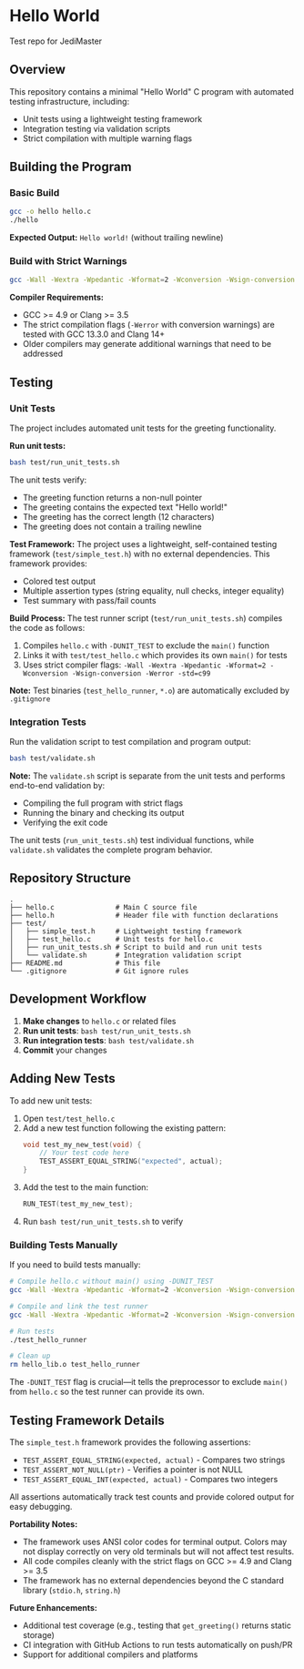 # Hello World
Test repo for JediMaster

## Overview

This repository contains a minimal "Hello World" C program with automated testing infrastructure, including:
- Unit tests using a lightweight testing framework
- Integration testing via validation scripts
- Strict compilation with multiple warning flags

## Building the Program

### Basic Build

```bash
gcc -o hello hello.c
./hello
```

**Expected Output:** `Hello world!` (without trailing newline)

### Build with Strict Warnings

```bash
gcc -Wall -Wextra -Wpedantic -Wformat=2 -Wconversion -Wsign-conversion -Werror -std=c99 -o hello hello.c
```

**Compiler Requirements:**
- GCC >= 4.9 or Clang >= 3.5
- The strict compilation flags (`-Werror` with conversion warnings) are tested with GCC 13.3.0 and Clang 14+
- Older compilers may generate additional warnings that need to be addressed

## Testing

### Unit Tests

The project includes automated unit tests for the greeting functionality.

**Run unit tests:**
```bash
bash test/run_unit_tests.sh
```

The unit tests verify:
- The greeting function returns a non-null pointer
- The greeting contains the expected text "Hello world!"
- The greeting has the correct length (12 characters)
- The greeting does not contain a trailing newline

**Test Framework:**
The project uses a lightweight, self-contained testing framework (`test/simple_test.h`) with no external dependencies. This framework provides:
- Colored test output
- Multiple assertion types (string equality, null checks, integer equality)
- Test summary with pass/fail counts

**Build Process:**
The test runner script (`test/run_unit_tests.sh`) compiles the code as follows:
1. Compiles `hello.c` with `-DUNIT_TEST` to exclude the `main()` function
2. Links it with `test/test_hello.c` which provides its own `main()` for tests
3. Uses strict compiler flags: `-Wall -Wextra -Wpedantic -Wformat=2 -Wconversion -Wsign-conversion -Werror -std=c99`

**Note:** Test binaries (`test_hello_runner`, `*.o`) are automatically excluded by `.gitignore`

### Integration Tests

Run the validation script to test compilation and program output:

```bash
bash test/validate.sh
```

**Note:** The `validate.sh` script is separate from the unit tests and performs end-to-end validation by:
- Compiling the full program with strict flags
- Running the binary and checking its output
- Verifying the exit code

The unit tests (`run_unit_tests.sh`) test individual functions, while `validate.sh` validates the complete program behavior.

## Repository Structure

```
.
├── hello.c               # Main C source file
├── hello.h               # Header file with function declarations
├── test/
│   ├── simple_test.h     # Lightweight testing framework
│   ├── test_hello.c      # Unit tests for hello.c
│   ├── run_unit_tests.sh # Script to build and run unit tests
│   └── validate.sh       # Integration validation script
├── README.md             # This file
└── .gitignore            # Git ignore rules
```

## Development Workflow

1. **Make changes** to `hello.c` or related files
2. **Run unit tests**: `bash test/run_unit_tests.sh`
3. **Run integration tests**: `bash test/validate.sh`
4. **Commit** your changes

## Adding New Tests

To add new unit tests:

1. Open `test/test_hello.c`
2. Add a new test function following the existing pattern:
   ```c
   void test_my_new_test(void) {
       // Your test code here
       TEST_ASSERT_EQUAL_STRING("expected", actual);
   }
   ```
3. Add the test to the main function:
   ```c
   RUN_TEST(test_my_new_test);
   ```
4. Run `bash test/run_unit_tests.sh` to verify

### Building Tests Manually

If you need to build tests manually:

```bash
# Compile hello.c without main() using -DUNIT_TEST
gcc -Wall -Wextra -Wpedantic -Wformat=2 -Wconversion -Wsign-conversion -Werror -std=c99 -I. -c -o hello_lib.o hello.c -DUNIT_TEST

# Compile and link the test runner
gcc -Wall -Wextra -Wpedantic -Wformat=2 -Wconversion -Wsign-conversion -Werror -std=c99 -I. -o test_hello_runner test/test_hello.c hello_lib.o

# Run tests
./test_hello_runner

# Clean up
rm hello_lib.o test_hello_runner
```

The `-DUNIT_TEST` flag is crucial—it tells the preprocessor to exclude `main()` from `hello.c` so the test runner can provide its own.

## Testing Framework Details

The `simple_test.h` framework provides the following assertions:

- `TEST_ASSERT_EQUAL_STRING(expected, actual)` - Compares two strings
- `TEST_ASSERT_NOT_NULL(ptr)` - Verifies a pointer is not NULL
- `TEST_ASSERT_EQUAL_INT(expected, actual)` - Compares two integers

All assertions automatically track test counts and provide colored output for easy debugging.

**Portability Notes:**
- The framework uses ANSI color codes for terminal output. Colors may not display correctly on very old terminals but will not affect test results.
- All code compiles cleanly with the strict flags on GCC >= 4.9 and Clang >= 3.5
- The framework has no external dependencies beyond the C standard library (`stdio.h`, `string.h`)

**Future Enhancements:**
- Additional test coverage (e.g., testing that `get_greeting()` returns static storage)
- CI integration with GitHub Actions to run tests automatically on push/PR
- Support for additional compilers and platforms